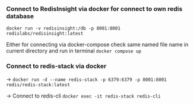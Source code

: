 ### Connect to RedisInsight via docker for connect to own redis database
`docker run -v redisinsight:/db -p 8001:8001 redislabs/redisinsight:latest`

Either for connecting via docker-compose check same named file name in current directory and run in terminal `docker compose up`

### Connect to redis-stack via docker
-> `docker run -d --name redis-stack -p 6379:6379 -p 8001:8001 redis/redis-stack:latest`

-> Connect to redis-cli `docker exec -it redis-stack redis-cli`
